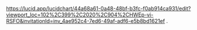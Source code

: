 https://lucid.app/lucidchart/44a68a61-0a48-48bf-b3fc-f0ab914ca931/edit?viewport_loc=102%2C399%2C2020%2C904%2CHWEp-vi-RSFO&invitationId=inv_4ae952c4-7ed6-49af-adf6-e5b8bd1621ef .